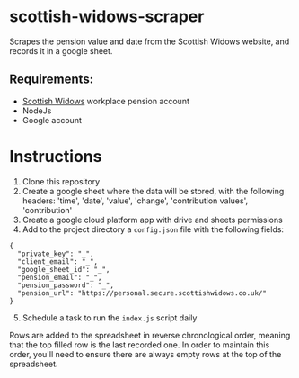 # scottish-widows-scraper
Scrapes the pension value and date from the Scottish Widows website, and records it in a google sheet.

## Requirements:
- [Scottish Widows](https://www.scottishwidows.co.uk/workplace/log-in/) workplace pension account
- NodeJs
- Google account

# Instructions
1. Clone this repository
2. Create a google sheet where the data will be stored, with the following headers: 'time', 'date', 'value', 'change', 'contribution values', 'contribution'
3. Create a google cloud platform app with drive and sheets permissions
4. Add to the project directory a `config.json` file with the following fields:
```
{
  "private_key": "_",
  "client_email": "_",
  "google_sheet_id": "_",
  "pension_email": "_",
  "pension_password": "_",
  "pension_url": "https://personal.secure.scottishwidows.co.uk/"
}
```
5. Schedule a task to run the `index.js` script daily

Rows are added to the spreadsheet in reverse chronological order, meaning that the top filled row is the last recorded one. In order to maintain this order, you'll need to ensure there are always empty rows at the top of the spreadsheet. 
